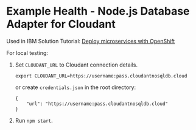 # Example Health - Node.js Database Adapter for Cloudant

Used in IBM Solution Tutorial: [Deploy microservices with OpenShift](https://cloud.ibm.com/docs/solution-tutorials?topic=solution-tutorials-openshift-microservices)


For local testing:

1. Set `CLOUDANT_URL` to Cloudant connection details.

    ```
    export CLOUDANT_URL=https://username:pass.cloudantnosqldb.cloud
    ```
    or create `credentials.json` in the root directory:
    ```
    {
        "url": "https://username:pass.cloudantnosqldb.cloud"
    }
    ```

1. Run `npm start`.
